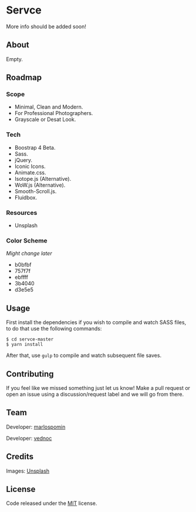 # Servce

More info should be added soon!

## About

Empty.

## Roadmap

### Scope

* Minimal, Clean and Modern.
* For Professional Photographers.
* Grayscale or Desat Look.

### Tech

* Boostrap 4 Beta.
* Sass.
* jQuery.
* Iconic Icons.
* Animate.css.
* Isotope.js (Alternative).
* WoW.js (Alternative).
* Smooth-Scroll.js.
* Fluidbox.

### Resources

* Unsplash

### Color Scheme

*Might change later*

* b0bfbf
* 757f7f
* ebffff
* 3b4040
* d3e5e5

## Usage

First install the dependencies if you wish to compile and watch SASS files, to do that use the following commands:

```
$ cd servce-master
$ yarn install
```

After that, use ```gulp``` to compile and watch subsequent file saves.

## Contributing

If you feel like we missed something just let us know! Make a pull request or open an issue using a discussion/request label and we will go from there.

## Team

Developer: [marlospomin](https://github.com/marlospomin)

Developer: [vednoc](https://github.com/vednoc)

## Credits

Images: [Unsplash ](https://unsplash.com)

## License

Code released under the [MIT](LICENSE) license.
